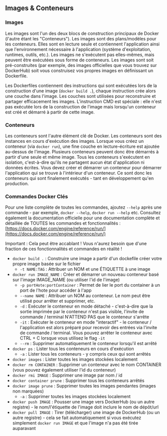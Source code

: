 
## Images & Conteneurs

### Images

Les images sont l'un des deux blocs de construction principaux de Docker (l'autre étant les "Conteneurs"). Les images sont des plans/modèles pour les conteneurs.
Elles sont en lecture seule et contiennent l'application ainsi que l'environnement nécessaire à l'application (système d'exploitation, runtimes, outils, etc.).
Les images ne s'exécutent pas elles-mêmes, mais peuvent être exécutées sous forme de conteneurs.
Les images sont soit pré-construites (par exemple, des images officielles que vous trouvez sur DockerHub)
soit vous construisez vos propres images en définissant un Dockerfile. 

Les Dockerfiles contiennent des instructions qui sont exécutées lors de la construction d'une image (`docker build .`),
chaque instruction crée alors une couche dans l'image.
Les couches sont utilisées pour reconstruire et partager efficacement les images.
L'instruction CMD est spéciale : elle n'est pas exécutée lors de la construction de l'image mais lorsqu'un conteneur est créé et démarré à partir de cette image.

### Conteneurs

Les conteneurs sont l'autre élément clé de Docker. Les conteneurs sont des instances en cours d'exécution des images.
Lorsque vous créez un conteneur (via `docker run`), une fine couche en lecture-écriture est ajoutée au-dessus de l'image.
Plusieurs conteneurs peuvent donc être démarrés à partir d'une seule et même image.
Tous les conteneurs s'exécutent en isolation, c'est-à-dire qu'ils ne partagent aucun état d'application ni données écrites.
Vous devez créer et démarrer un conteneur pour démarrer l'application qui se trouve à l'intérieur d'un conteneur.
Ce sont donc les conteneurs qui sont finalement exécutés - tant en développement qu'en production.

### Commandes Docker Clés

Pour une liste complète de toutes les commandes, ajoutez `--help` après une commande - par exemple, `docker --help`, `docker run --help` etc. Consultez également la documentation officielle pour une documentation complète et détaillée de TOUTES les commandes et fonctionnalités : [https://docs.docker.com/engine/reference/run/](https://docs.docker.com/engine/reference/run/)

Important : Cela peut être accablant ! Vous n'aurez besoin que d'une fraction de ces fonctionnalités et commandes en réalité !

- `docker build .` : Construire une image a partir d'un dockefile créer votre propre image basée sur le fichier
  - `-t NAME:TAG` : Attribuer un NOM et une ÉTIQUETTE à une image
- `docker run IMAGE_NAME` : Créer et démarrer un nouveau conteneur basé sur l'image IMAGE_NAME (ou utiliser l'id de l'image)
  - `-p portHote:portContainer` : Permet de lier le port du container à un port de l'hote pour accéder à l'app 
  - `--name NAME` : Attribuer un NOM au conteneur. Le nom peut être utilisé pour arrêter et supprimer, etc.
  - `-d` : Exécuter le conteneur en mode détaché - c'est-à-dire que la sortie imprimée par le conteneur n'est pas visible, l'invite de commande / terminal N'ATTEND PAS que le conteneur s'arrête
  - `-it` : Exécuter le conteneur en mode "interactif" - le conteneur / l'application est alors préparé pour recevoir des entrées via l'invite de commande / terminal. Vous pouvez arrêter le conteneur avec CTRL + C lorsque vous utilisez le flag `-it`
  - `--rm` : Supprimer automatiquement le conteneur lorsqu'il est arrêté
- `docker ps` : Lister tous les conteneurs en cours d'exécution
  - `-a` : Lister tous les conteneurs - y compris ceux qui sont arrêtés
- `docker images` : Lister toutes les images stockées localement
- `docker rm CONTAINER` : Supprimer un conteneur avec le nom CONTAINER (vous pouvez également utiliser l'id du conteneur)
- `docker rmi IMAGE` : Supprimer une image par nom / id
- `docker container prune` : Supprimer tous les conteneurs arrêtés
- `docker image prune` : Supprimer toutes les images pendantes (images non marquées)
  - `-a` : Supprimer toutes les images stockées localement
- `docker push IMAGE` : Pousser une image vers DockerHub (ou un autre registre) - le nom/l'étiquette de l'image doit inclure le nom de dépôt/url
- `docker pull IMAGE` : Tirer (télécharger) une image de DockerHub (ou un autre registre) - cela se fait automatiquement si vous exécutez simplement `docker run IMAGE` et que l'image n'a pas été tirée auparavant
